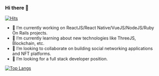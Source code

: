 ### Hi there 👋

[![Hits](https://hits.seeyoufarm.com/api/count/incr/badge.svg?url=https%3A%2F%2Fgithub.com%2Fprogramming-enthusiast%2Fhit-counter)](https://hits.seeyoufarm.com)

- 🔭 I’m currently working on ReactJS/React Native/VueJS/NodeJS/Ruby On Rails projects.
- 🌱 I’m currently learning about new technologies like ThreeJS, Blockchain, etc.
- 👯 I’m looking to collaborate on building social networking applications and NFT platforms.
- 🤔 I’m looking for a full stack developer position.

[![Top Langs](https://github-readme-stats.vercel.app/api/top-langs/?username=programming-enthusiast)](https://github.com/anuraghazra/github-readme-stats)

